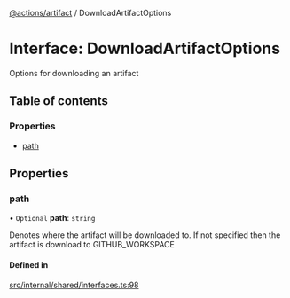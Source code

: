 [@actions/artifact](../README.md) / DownloadArtifactOptions

# Interface: DownloadArtifactOptions

Options for downloading an artifact

## Table of contents

### Properties

- [path](DownloadArtifactOptions.md#path)

## Properties

### path

• `Optional` **path**: `string`

Denotes where the artifact will be downloaded to. If not specified then the artifact is download to GITHUB_WORKSPACE

#### Defined in

[src/internal/shared/interfaces.ts:98](https://github.com/actions/toolkit/blob/e3764a5/packages/artifact/src/internal/shared/interfaces.ts#L98)
